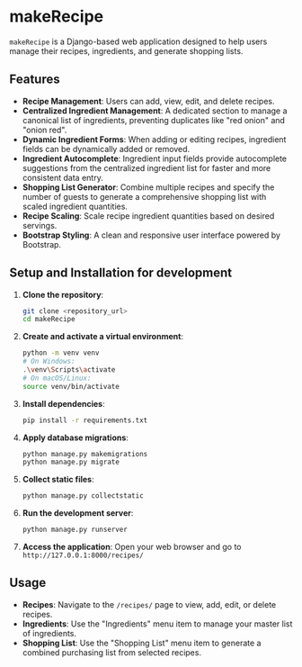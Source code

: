 # makeRecipe

`makeRecipe` is a Django-based web application designed to help users manage their recipes, ingredients, and generate shopping lists.

## Features

- **Recipe Management**: Users can add, view, edit, and delete recipes.
- **Centralized Ingredient Management**: A dedicated section to manage a canonical list of ingredients, preventing duplicates like "red onion" and "onion red".
- **Dynamic Ingredient Forms**: When adding or editing recipes, ingredient fields can be dynamically added or removed.
- **Ingredient Autocomplete**: Ingredient input fields provide autocomplete suggestions from the centralized ingredient list for faster and more consistent data entry.
- **Shopping List Generator**: Combine multiple recipes and specify the number of guests to generate a comprehensive shopping list with scaled ingredient quantities.
- **Recipe Scaling**: Scale recipe ingredient quantities based on desired servings.
- **Bootstrap Styling**: A clean and responsive user interface powered by Bootstrap.

## Setup and Installation for development

1. **Clone the repository**:

    ```bash
    git clone <repository_url>
    cd makeRecipe
    ```

2. **Create and activate a virtual environment**:

    ```bash
    python -m venv venv
    # On Windows:
    .\venv\Scripts\activate
    # On macOS/Linux:
    source venv/bin/activate
    ```

3. **Install dependencies**:

    ```bash
    pip install -r requirements.txt
    ```

4. **Apply database migrations**:

    ```bash
    python manage.py makemigrations
    python manage.py migrate
    ```

5. **Collect static files**:

    ```bash
    python manage.py collectstatic
    ```

6. **Run the development server**:

    ```bash
    python manage.py runserver
    ```

7. **Access the application**: Open your web browser and go to `http://127.0.0.1:8000/recipes/`

## Usage

- **Recipes**: Navigate to the `/recipes/` page to view, add, edit, or delete recipes.
- **Ingredients**: Use the "Ingredients" menu item to manage your master list of ingredients.
- **Shopping List**: Use the "Shopping List" menu item to generate a combined purchasing list from selected recipes.
